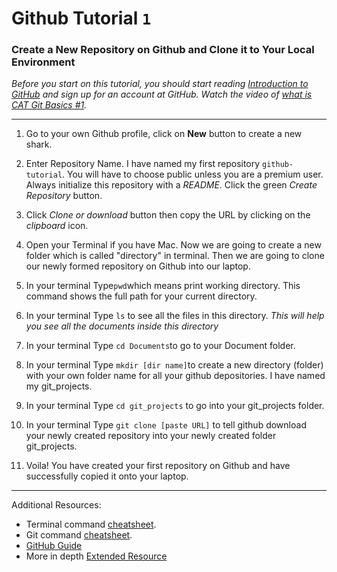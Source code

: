 # Github Tutorial `1`

### Create a New Repository on Github and Clone it to Your Local Environment

_Before you start on this tutorial, you should start reading [Introduction to GitHub](https://services.github.com/on-demand/intro-to-github/) and sign up for an account at GitHub._
_Watch the video of [what is CAT Git Basics #1](https://www.youtube.com/watch?v=8oRjP8yj2Wo&list=PLg7s6cbtAD165JTRsXh8ofwRw0PqUnkVH)._

--------------------------------------------

1. Go to your own Github profile, click on **New** button to create a new shark.

2. Enter Repository Name. I have named my first repository `github-tutorial`. You will have to choose public unless you are a premium user. Always initialize this repository with a *README*. Click the green *Create Repository* button.

3. Click *Clone or download* button then copy the URL by clicking on the *clipboard* icon.

4. Open your Terminal if you have Mac. Now we are going to create a new folder which is called "directory" in terminal. Then we are going to clone our newly formed repository on Github into our laptop.

5. In your terminal Type`pwd`which means print working directory. This command shows the full path for your current directory.

6. In your terminal Type `ls` to see all the files in this directory. _This will help you see all the documents inside this directory_

7. In your terminal Type `cd Documents`to go to your Document folder.

8. In your terminal Type `mkdir [dir name]`to create a new directory (folder) with your own folder name for all your github depositories. I have named my git_projects.

9. In your terminal Type `cd git_projects` to go into your git_projects folder.

10. In your terminal Type `git clone [paste URL]` to tell github download your newly created repository into your newly created folder git_projects.

11. Voila! You have created your first repository on Github and have successfully copied it onto your laptop.

--------------------------------------------

Additional Resources:

- Terminal command [cheatsheet](https://github.com/0nn0/terminal-mac-cheatsheet).
- Git command [cheatsheet](https://services.github.com/on-demand/downloads/github-git-cheat-sheet.pdf).
- [GitHub Guide](https://guides.github.com/)
- More in depth [Extended Resource](https://services.github.com/classnotes/)

